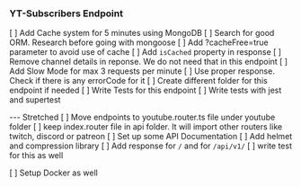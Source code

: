 ### YT-Subscribers Endpoint
[ ] Add Cache system for 5 minutes using MongoDB
  [ ] Search for good ORM. Research before going with mongoose
[ ] Add ?cacheFree=true parameter to avoid use of cache
[ ] Add `isCached` property in response
[ ] Remove channel details in reponse. We do not need that in this endpoint
[ ] Add Slow Mode for max 3 requests per minute
  [ ] Use proper response. Check if there is any errorCode for it
[ ] Create different folder for this endpoint if needed
[ ] Write Tests for this endpoint
  [ ] Write tests with jest and supertest 

--- Stretched
[ ] Move endpoints to youtube.router.ts file under youtube folder
  [ ] keep index.router file in api folder. It will import other routers like twitch, discord or patreon
[ ] Set up some API Documentation
[ ] Add helmet and compression library
[ ] Add response for `/` and for `/api/v1/`
  [ ] write test for this as well

[ ] Setup Docker as well